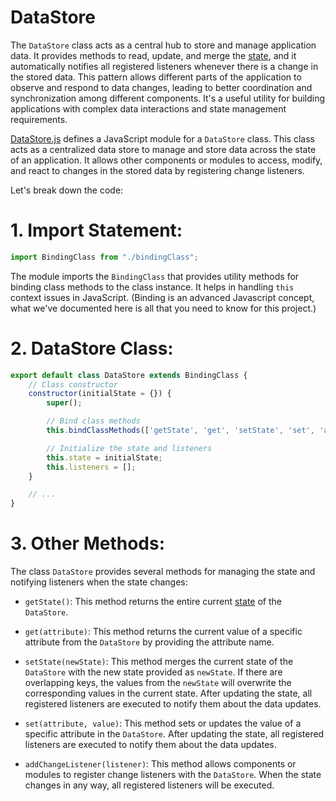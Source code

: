 # DataStore

The `DataStore` class acts as a central hub to store and manage application data. It provides methods to read, update, and merge the [state](https://www.freecodecamp.org/news/state-in-javascript-explained-by-cooking-a-simple-meal-2baf10a787ee/#:~:text=State%20describes%20the%20status%20of,instantly%20react%20to%20that%20change.), and it automatically notifies all registered listeners whenever there is a change in the stored data. This pattern allows different parts of the application to observe and respond to data changes, leading to better coordination and synchronization among different components. It's a useful utility for building applications with complex data interactions and state management requirements.

[DataStore.js](DataStore.js) defines a JavaScript module for a `DataStore` class. This class acts as a centralized data store to manage and store data across the state of an application. It allows other components or modules to access, modify, and react to changes in the stored data by registering change listeners.

Let's break down the code:

# 1. Import Statement:
```javascript
import BindingClass from "./bindingClass";
```
The module imports the `BindingClass` that provides utility methods for binding class methods to the class instance. It helps in handling `this` context issues in JavaScript. (Binding is an advanced Javascript concept, what we've documented here is all that you need to know for this project.)

# 2. DataStore Class:
```javascript
export default class DataStore extends BindingClass {
    // Class constructor
    constructor(initialState = {}) {
        super();

        // Bind class methods
        this.bindClassMethods(['getState', 'get', 'setState', 'set', 'addChangeListener'], this);

        // Initialize the state and listeners
        this.state = initialState;
        this.listeners = [];
    }

    // ...
}
```

# 3. Other Methods:
The class `DataStore` provides several methods for managing the state and notifying listeners when the state changes:

- `getState()`: This method returns the entire current [state](https://www.freecodecamp.org/news/state-in-javascript-explained-by-cooking-a-simple-meal-2baf10a787ee/#:~:text=State%20describes%20the%20status%20of,instantly%20react%20to%20that%20change.) of the `DataStore`.

- `get(attribute)`: This method returns the current value of a specific attribute from the `DataStore` by providing the attribute name.

- `setState(newState)`: This method merges the current state of the `DataStore` with the new state provided as `newState`. If there are overlapping keys, the values from the `newState` will overwrite the corresponding values in the current state. After updating the state, all registered listeners are executed to notify them about the data updates.

- `set(attribute, value)`: This method sets or updates the value of a specific attribute in the `DataStore`. After updating the state, all registered listeners are executed to notify them about the data updates.

- `addChangeListener(listener)`: This method allows components or modules to register change listeners with the `DataStore`. When the state changes in any way, all registered listeners will be executed.